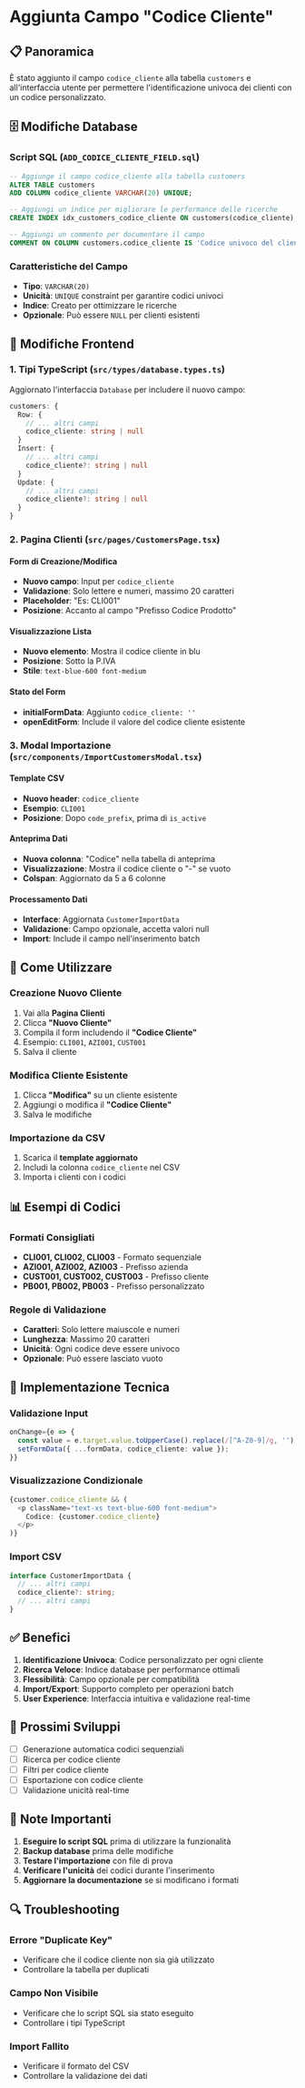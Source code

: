 # Aggiunta Campo "Codice Cliente"

## 📋 Panoramica

È stato aggiunto il campo `codice_cliente` alla tabella `customers` e all'interfaccia utente per permettere l'identificazione univoca dei clienti con un codice personalizzato.

## 🗄️ Modifiche Database

### Script SQL (`ADD_CODICE_CLIENTE_FIELD.sql`)

```sql
-- Aggiunge il campo codice_cliente alla tabella customers
ALTER TABLE customers 
ADD COLUMN codice_cliente VARCHAR(20) UNIQUE;

-- Aggiungi un indice per migliorare le performance delle ricerche
CREATE INDEX idx_customers_codice_cliente ON customers(codice_cliente);

-- Aggiungi un commento per documentare il campo
COMMENT ON COLUMN customers.codice_cliente IS 'Codice univoco del cliente (es. CLI001, CLI002, etc.)';
```

### Caratteristiche del Campo

- **Tipo**: `VARCHAR(20)`
- **Unicità**: `UNIQUE` constraint per garantire codici univoci
- **Indice**: Creato per ottimizzare le ricerche
- **Opzionale**: Può essere `NULL` per clienti esistenti

## 🎨 Modifiche Frontend

### 1. **Tipi TypeScript** (`src/types/database.types.ts`)

Aggiornato l'interfaccia `Database` per includere il nuovo campo:

```typescript
customers: {
  Row: {
    // ... altri campi
    codice_cliente: string | null
  }
  Insert: {
    // ... altri campi
    codice_cliente?: string | null
  }
  Update: {
    // ... altri campi
    codice_cliente?: string | null
  }
}
```

### 2. **Pagina Clienti** (`src/pages/CustomersPage.tsx`)

#### Form di Creazione/Modifica
- **Nuovo campo**: Input per `codice_cliente`
- **Validazione**: Solo lettere e numeri, massimo 20 caratteri
- **Placeholder**: "Es: CLI001"
- **Posizione**: Accanto al campo "Prefisso Codice Prodotto"

#### Visualizzazione Lista
- **Nuovo elemento**: Mostra il codice cliente in blu
- **Posizione**: Sotto la P.IVA
- **Stile**: `text-blue-600 font-medium`

#### Stato del Form
- **initialFormData**: Aggiunto `codice_cliente: ''`
- **openEditForm**: Include il valore del codice cliente esistente

### 3. **Modal Importazione** (`src/components/ImportCustomersModal.tsx`)

#### Template CSV
- **Nuovo header**: `codice_cliente`
- **Esempio**: `CLI001`
- **Posizione**: Dopo `code_prefix`, prima di `is_active`

#### Anteprima Dati
- **Nuova colonna**: "Codice" nella tabella di anteprima
- **Visualizzazione**: Mostra il codice cliente o "-" se vuoto
- **Colspan**: Aggiornato da 5 a 6 colonne

#### Processamento Dati
- **Interface**: Aggiornata `CustomerImportData`
- **Validazione**: Campo opzionale, accetta valori null
- **Import**: Include il campo nell'inserimento batch

## 🚀 Come Utilizzare

### Creazione Nuovo Cliente

1. Vai alla **Pagina Clienti**
2. Clicca **"Nuovo Cliente"**
3. Compila il form includendo il **"Codice Cliente"**
4. Esempio: `CLI001`, `AZI001`, `CUST001`
5. Salva il cliente

### Modifica Cliente Esistente

1. Clicca **"Modifica"** su un cliente esistente
2. Aggiungi o modifica il **"Codice Cliente"**
3. Salva le modifiche

### Importazione da CSV

1. Scarica il **template aggiornato**
2. Includi la colonna `codice_cliente` nel CSV
3. Importa i clienti con i codici

## 📊 Esempi di Codici

### Formati Consigliati

- **CLI001, CLI002, CLI003** - Formato sequenziale
- **AZI001, AZI002, AZI003** - Prefisso azienda
- **CUST001, CUST002, CUST003** - Prefisso cliente
- **PB001, PB002, PB003** - Prefisso personalizzato

### Regole di Validazione

- **Caratteri**: Solo lettere maiuscole e numeri
- **Lunghezza**: Massimo 20 caratteri
- **Unicità**: Ogni codice deve essere univoco
- **Opzionale**: Può essere lasciato vuoto

## 🔧 Implementazione Tecnica

### Validazione Input

```typescript
onChange={e => {
  const value = e.target.value.toUpperCase().replace(/[^A-Z0-9]/g, '').substring(0, 20);
  setFormData({ ...formData, codice_cliente: value });
}}
```

### Visualizzazione Condizionale

```typescript
{customer.codice_cliente && (
  <p className="text-xs text-blue-600 font-medium">
    Codice: {customer.codice_cliente}
  </p>
)}
```

### Import CSV

```typescript
interface CustomerImportData {
  // ... altri campi
  codice_cliente?: string;
  // ... altri campi
}
```

## ✅ Benefici

1. **Identificazione Univoca**: Codice personalizzato per ogni cliente
2. **Ricerca Veloce**: Indice database per performance ottimali
3. **Flessibilità**: Campo opzionale per compatibilità
4. **Import/Export**: Supporto completo per operazioni batch
5. **User Experience**: Interfaccia intuitiva e validazione real-time

## 🎯 Prossimi Sviluppi

- [ ] Generazione automatica codici sequenziali
- [ ] Ricerca per codice cliente
- [ ] Filtri per codice cliente
- [ ] Esportazione con codice cliente
- [ ] Validazione unicità real-time

## 📝 Note Importanti

1. **Eseguire lo script SQL** prima di utilizzare la funzionalità
2. **Backup database** prima delle modifiche
3. **Testare l'importazione** con file di prova
4. **Verificare l'unicità** dei codici durante l'inserimento
5. **Aggiornare la documentazione** se si modificano i formati

## 🔍 Troubleshooting

### Errore "Duplicate Key"
- Verificare che il codice cliente non sia già utilizzato
- Controllare la tabella per duplicati

### Campo Non Visibile
- Verificare che lo script SQL sia stato eseguito
- Controllare i tipi TypeScript

### Import Fallito
- Verificare il formato del CSV
- Controllare la validazione dei dati

